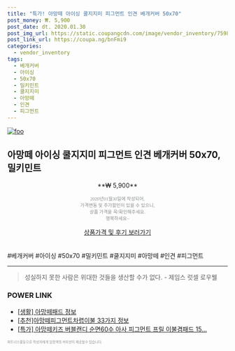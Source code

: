 ```yaml
--- 
title: "특가! 아망떼 아이싱 쿨지지미 피그먼트 인견 베개커버 50x70" 
post_money: ₩. 5,900 
post_date: dt. 2020.01.30 
post_img_url: https://static.coupangcdn.com/image/vendor_inventory/7598/4f4ced5c9b743d811dfb35e2a3da34ff2809a30212fdfc6202a766330164.jpg 
post_link_url: https://coupa.ng/bnFmi9 
categories: 
  - vendor_inventory 
tags: 
  - 베개커버 
  - 아이싱 
  - 50x70 
  - 밀키민트 
  - 쿨지지미 
  - 아망떼 
  - 인견 
  - 피그먼트 
--- 
```

[![foo](https://static.coupangcdn.com/image/vendor_inventory/7598/4f4ced5c9b743d811dfb35e2a3da34ff2809a30212fdfc6202a766330164.jpg)](https://coupa.ng/bnFmi9) 

## 아망떼 아이싱 쿨지지미 피그먼트 인견 베개커버 50x70, 밀키민트 
<p style="text-align: center;">**₩ 5,900**</p> 
<p style="text-align: center;"><span style="color: #898c8f; font-family: Georgia,Times,serif; font-size: 0.75em;">2020년01월30일에 작성되어, <br>가격변동 및 추가할인이 있을 수 있으니,<br> 상품 가격을 꼭!확인해주세요.<br>행복하세요~</span> 
</p>	 
<div markdown="0" style="text-align: center;"><a href="https://coupa.ng/bnFmi9" class="btn btn--success">상품가격 및 후기 보러가기</a></div> 
<br><br> 
  #베개커버 #아이싱 #50x70 #밀키민트 #쿨지지미 #아망떼 #인견 #피그먼트 
<hr> 

> 성실하지 못한 사람은 위대한 것들을 생산할 수가 없다. - 제임스 럿셀 로우웰 


### POWER LINK

* <a href="https://blog.naver.com/santokki14/221775710254" target="_blank"> [생활] 아망떼패드 정보 </a>
* <a href="https://blog.naver.com/fasyy4321/221789592180" target="_blank">[추천]아망떼피그먼트차렵이불 33가지 정보</a>
* <a href="https://blog.naver.com/santokki14/221790180968" target="_blank">[특가] 아망떼키즈 버블캔디 순면60수 아사 피그먼트 프릴 이불겸패드 15...</a>

<span style="color: #898c8f; font-family: Georgia,Times,serif; font-size: 0.55em;">파트너스활동으로 작성자에게 일정액의 커미션이 제공될수 있습니다.</span> 
